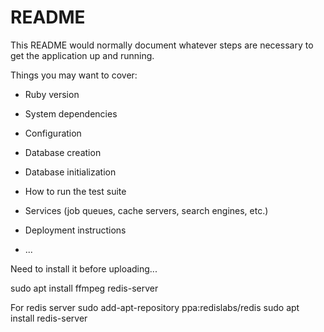 # README

This README would normally document whatever steps are necessary to get the
application up and running.

Things you may want to cover:

* Ruby version

* System dependencies

* Configuration

* Database creation

* Database initialization

* How to run the test suite

* Services (job queues, cache servers, search engines, etc.)

* Deployment instructions

* ...

Need to install it before uploading...

sudo apt install ffmpeg
redis-server


For redis server
sudo add-apt-repository ppa:redislabs/redis
sudo apt install redis-server
